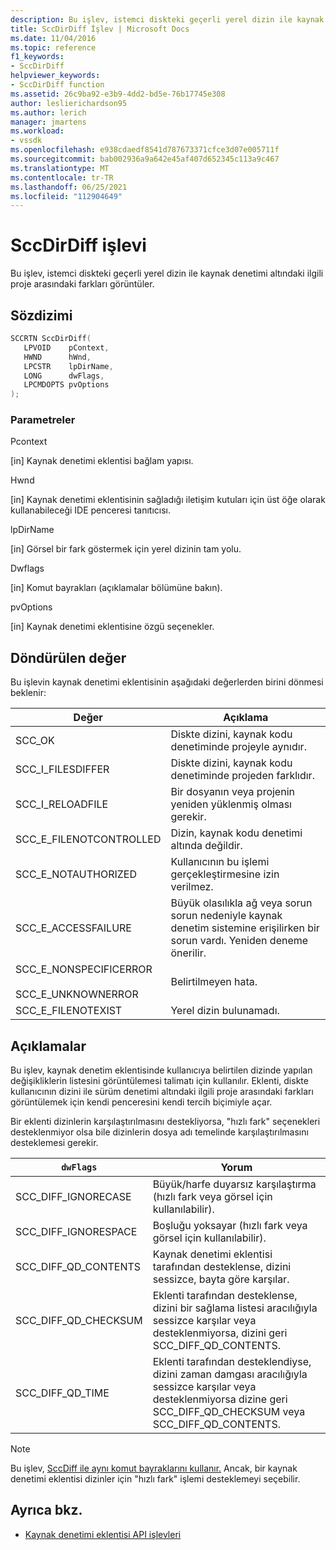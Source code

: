 ```yaml
---
description: Bu işlev, istemci diskteki geçerli yerel dizin ile kaynak denetimi altındaki ilgili proje arasındaki farkları görüntüler.
title: SccDirDiff İşlev | Microsoft Docs
ms.date: 11/04/2016
ms.topic: reference
f1_keywords:
- SccDirDiff
helpviewer_keywords:
- SccDirDiff function
ms.assetid: 26c9ba92-e3b9-4dd2-bd5e-76b17745e308
author: leslierichardson95
ms.author: lerich
manager: jmartens
ms.workload:
- vssdk
ms.openlocfilehash: e938cdaedf8541d787673371cfce3d07e005711f
ms.sourcegitcommit: bab002936a9a642e45af407d652345c113a9c467
ms.translationtype: MT
ms.contentlocale: tr-TR
ms.lasthandoff: 06/25/2021
ms.locfileid: "112904649"
---
```

# <a name="sccdirdiff-function"></a>SccDirDiff işlevi
Bu işlev, istemci diskteki geçerli yerel dizin ile kaynak denetimi altındaki ilgili proje arasındaki farkları görüntüler.

## <a name="syntax"></a>Sözdizimi

```cpp
SCCRTN SccDirDiff(
   LPVOID    pContext,
   HWND      hWnd,
   LPCSTR    lpDirName,
   LONG      dwFlags,
   LPCMDOPTS pvOptions
);
```

### <a name="parameters"></a>Parametreler
 Pcontext

[in] Kaynak denetimi eklentisi bağlam yapısı.

 Hwnd

[in] Kaynak denetimi eklentisinin sağladığı iletişim kutuları için üst öğe olarak kullanabileceği IDE penceresi tanıtıcısı.

 lpDirName

[in] Görsel bir fark göstermek için yerel dizinin tam yolu.

 Dwflags

[in] Komut bayrakları (açıklamalar bölümüne bakın).

 pvOptions

[in] Kaynak denetimi eklentisine özgü seçenekler.

## <a name="return-value"></a>Döndürülen değer
 Bu işlevin kaynak denetimi eklentisinin aşağıdaki değerlerden birini dönmesi beklenir:

|Değer|Açıklama|
|-----------|-----------------|
|SCC_OK|Diskte dizini, kaynak kodu denetiminde projeyle aynıdır.|
|SCC_I_FILESDIFFER|Diskte dizini, kaynak kodu denetiminde projeden farklıdır.|
|SCC_I_RELOADFILE|Bir dosyanın veya projenin yeniden yüklenmiş olması gerekir.|
|SCC_E_FILENOTCONTROLLED|Dizin, kaynak kodu denetimi altında değildir.|
|SCC_E_NOTAUTHORIZED|Kullanıcının bu işlemi gerçekleştirmesine izin verilmez.|
|SCC_E_ACCESSFAILURE|Büyük olasılıkla ağ veya sorun sorun nedeniyle kaynak denetim sistemine erişilirken bir sorun vardı. Yeniden deneme önerilir.|
|SCC_E_NONSPECIFICERROR<br /><br /> SCC_E_UNKNOWNERROR|Belirtilmeyen hata.|
|SCC_E_FILENOTEXIST|Yerel dizin bulunamadı.|

## <a name="remarks"></a>Açıklamalar
 Bu işlev, kaynak denetim eklentisinde kullanıcıya belirtilen dizinde yapılan değişikliklerin listesini görüntülemesi talimatı için kullanılır. Eklenti, diskte kullanıcının dizini ile sürüm denetimi altındaki ilgili proje arasındaki farkları görüntülemek için kendi penceresini kendi tercih biçimiyle açar.

 Bir eklenti dizinlerin karşılaştırılmasını destekliyorsa, "hızlı fark" seçenekleri desteklenmiyor olsa bile dizinlerin dosya adı temelinde karşılaştırılmasını desteklemesi gerekir.

|`dwFlags`|Yorum|
|---------------|--------------------|
|SCC_DIFF_IGNORECASE|Büyük/harfe duyarsız karşılaştırma (hızlı fark veya görsel için kullanılabilir).|
|SCC_DIFF_IGNORESPACE|Boşluğu yoksayar (hızlı fark veya görsel için kullanılabilir).|
|SCC_DIFF_QD_CONTENTS|Kaynak denetimi eklentisi tarafından desteklense, dizini sessizce, bayta göre karşılar.|
|SCC_DIFF_QD_CHECKSUM|Eklenti tarafından desteklense, dizini bir sağlama listesi aracılığıyla sessizce karşılar veya desteklenmiyorsa, dizini geri SCC_DIFF_QD_CONTENTS.|
|SCC_DIFF_QD_TIME|Eklenti tarafından desteklendiyse, dizini zaman damgası aracılığıyla sessizce karşılar veya desteklenmiyorsa dizine geri SCC_DIFF_QD_CHECKSUM veya SCC_DIFF_QD_CONTENTS.|

> [!NOTE]
> Bu işlev, [SccDiff ile aynı komut bayraklarını kullanır.](../extensibility/sccdiff-function.md) Ancak, bir kaynak denetimi eklentisi dizinler için "hızlı fark" işlemi desteklemeyi seçebilir.

## <a name="see-also"></a>Ayrıca bkz.
- [Kaynak denetimi eklentisi API işlevleri](../extensibility/source-control-plug-in-api-functions.md)
